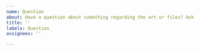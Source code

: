 ```yaml
---
name: Question
about: Have a question about something regarding the art or files? Ask them here!
title: ''
labels: Question
assignees: ''

---
```


<!-- There is no required content here just ask your question :) -->
